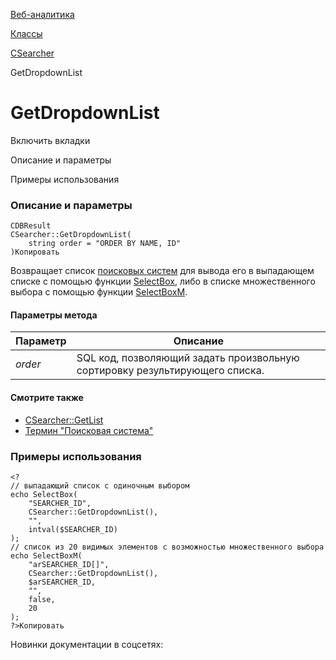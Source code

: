 [Веб-аналитика](/api_help/statistic/index.php)

[Классы](/api_help/statistic/classes/index.php)

[CSearcher](/api_help/statistic/classes/csearcher/index.php)

GetDropdownList

GetDropdownList
===============

Включить вкладки

Описание и параметры

Примеры использования

### Описание и параметры

```
CDBResult
CSearcher::GetDropdownList(
	string order = "ORDER BY NAME, ID"
)Копировать
```

Возвращает список [поисковых систем](/api_help/statistic/terms.php#search) для вывода его в выпадающем списке с помощью функции [SelectBox](/api_help/main/functions/html/selectbox.php), либо в списке множественного выбора с помощью функции [SelectBoxM](/api_help/main/functions/html/selectboxm.php).

#### Параметры метода

| Параметр | Описание |
| --- | --- |
| *order* | SQL код, позволяющий задать произвольную сортировку результирующего списка. |

#### Смотрите также

* [CSearcher::GetList](/api_help/statistic/classes/csearcher/getlist.php)
* [Термин "Поисковая система"](/api_help/statistic/terms.php#search)

### Примеры использования

```
<?
// выпадающий список с одиночным выбором
echo SelectBox(
	"SEARCHER_ID", 
	CSearcher::GetDropdownList(), 
	"", 
	intval($SEARCHER_ID)
);
// список из 20 видимых элементов с возможностью множественного выбора
echo SelectBoxM(
	"arSEARCHER_ID[]", 
	CSearcher::GetDropdownList(), 
	$arSEARCHER_ID, 
	"", 
	false, 
	20
);
?>Копировать
```

Новинки документации в соцсетях: